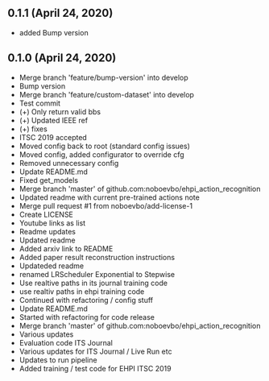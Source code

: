 ## 0.1.1 (April 24, 2020)
  - added Bump version

## 0.1.0 (April 24, 2020)
  - Merge branch 'feature/bump-version' into develop
  - Bump version
  - Merge branch 'feature/custom-dataset' into develop
  - Test commit
  - (+) Only return valid bbs
  - (+) Updated IEEE ref
  - (+) fixes
  - ITSC 2019 accepted
  - Moved config back to root (standard config issues)
  - Moved config, added configurator to override cfg
  - Removed unnecessary config
  - Update README.md
  - Fixed get_models
  - Merge branch 'master' of github.com:noboevbo/ehpi_action_recognition
  - Updated readme with current pre-trained actions note
  - Merge pull request #1 from noboevbo/add-license-1
  - Create LICENSE
  - Youtube links as list
  - Readme updates
  - Updated readme
  - Added arxiv link to README
  - Added paper result reconstruction instructions
  - Updateded readme
  - renamed LRScheduler Exponential to Stepwise
  - Use realtive paths in its journal training code
  - use realtiv paths in ehpi training code
  - Continued with refactoring / config stuff
  - Update README.md
  - Started with refactoring for code release
  - Merge branch 'master' of github.com:noboevbo/ehpi_action_recognition
  - Various updates
  - Evaluation code ITS Journal
  - Various updates for ITS Journal / Live Run etc
  - Updates to run pipeline
  - Added training / test code for EHPI ITSC 2019

